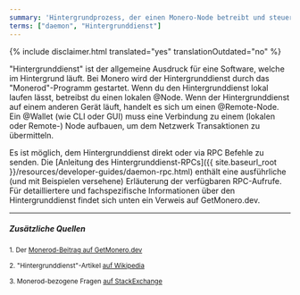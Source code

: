 ```yaml
---
summary: 'Hintergrundprozess, der einen Monero-Node betreibt und steuert'
terms: ["daemon", "Hintergrunddienst"]
---
```


{% include disclaimer.html translated="yes" translationOutdated="no" %}

"Hintergrunddienst" ist der allgemeine Ausdruck für eine Software, welche im
Hintergrund läuft. Bei Monero wird der Hintergrunddienst durch das
"Monerod"-Programm gestartet. Wenn du den Hintergrunddienst lokal laufen
lässt, betreibst du einen lokalen @Node. Wenn der Hintergrunddienst auf
einem anderen Gerät läuft, handelt es sich um einen @Remote-Node. Ein
@Wallet (wie CLI oder GUI) muss eine Verbindung zu einem (lokalen oder
Remote-) Node aufbauen, um dem Netzwerk Transaktionen zu übermitteln.

Es ist möglich, dem Hintergrunddienst direkt oder via RPC Befehle zu
senden. Die [Anleitung des Hintergrunddienst-RPCs]({{ site.baseurl_root
}}/resources/developer-guides/daemon-rpc.html) enthält eine ausführliche
(und mit Beispielen versehene) Erläuterung der verfügbaren RPC-Aufrufe. Für
detailliertere und fachspezifische Informationen über den Hintergrunddienst
findet sich unten ein Verweis auf GetMonero.dev.

---

##### Zusätzliche Quellen

<sub>1. Der [Monerod-Beitrag auf GetMonero.dev](https://getmonero.dev/docs/interacting/monerod-reference)</sub><br>

<sub>2. "Hintergrunddienst"-Artikel [auf Wikipedia](https://de.wikipedia.org/wiki/Daemon)</sub><br>

<sub>3. Monerod-bezogene Fragen [auf StackExchange](https://monero.stackexchange.com/?tags=monerod)</sub>
